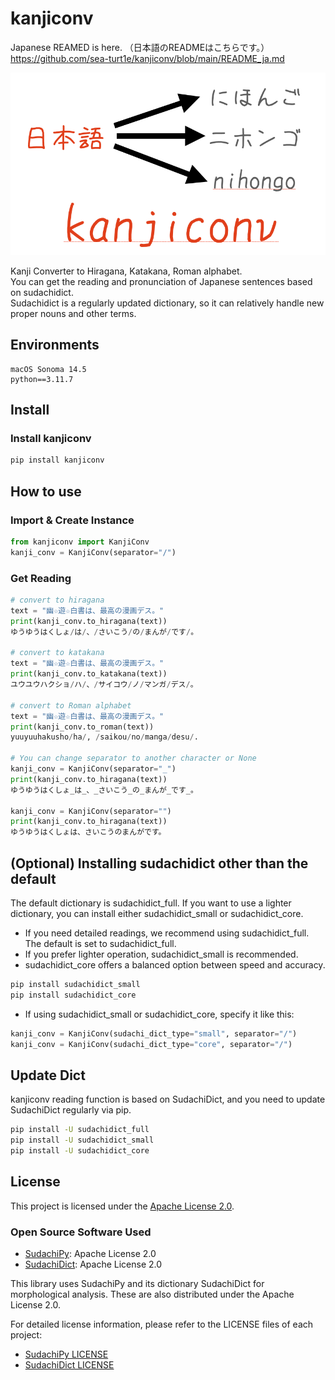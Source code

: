 # kanjiconv
Japanese REAMED is here.  （日本語のREADMEはこちらです。）  
https://github.com/sea-turt1e/kanjiconv/blob/main/README_ja.md

![kanjiconv](images/kanjiconv.png)

Kanji Converter to Hiragana, Katakana, Roman alphabet.  
You can get the reading and pronunciation of Japanese sentences based on sudachidict.  
Sudachidict is a regularly updated dictionary, so it can relatively handle new proper nouns and other terms.

## Environments
```
macOS Sonoma 14.5
python==3.11.7
```

## Install
### Install kanjiconv
```bash
pip install kanjiconv
```

## How to use
### Import & Create Instance
```python
from kanjiconv import KanjiConv
kanji_conv = KanjiConv(separator="/")
```

### Get Reading
```python
# convert to hiragana
text = "幽☆遊☆白書は、最高の漫画デス。"
print(kanji_conv.to_hiragana(text))
ゆうゆうはくしょ/は/、/さいこう/の/まんが/です/。

# convert to katakana
text = "幽☆遊☆白書は、最高の漫画デス。"
print(kanji_conv.to_katakana(text))
ユウユウハクショ/ハ/、/サイコウ/ノ/マンガ/デス/。

# convert to Roman alphabet
text = "幽☆遊☆白書は、最高の漫画デス。"
print(kanji_conv.to_roman(text))
yuuyuuhakusho/ha/, /saikou/no/manga/desu/. 

# You can change separator to another character or None
kanji_conv = KanjiConv(separator="_")
print(kanji_conv.to_hiragana(text))
ゆうゆうはくしょ_は_、_さいこう_の_まんが_です_。

kanji_conv = KanjiConv(separator="")
print(kanji_conv.to_hiragana(text))
ゆうゆうはくしょは、さいこうのまんがです。
```

## (Optional) Installing sudachidict other than the default
The default dictionary is sudachidict_full. If you want to use a lighter dictionary, you can install either sudachidict_small or sudachidict_core.
- If you need detailed readings, we recommend using sudachidict_full. The default is set to sudachidict_full.
- If you prefer lighter operation, sudachidict_small is recommended.
- sudachidict_core offers a balanced option between speed and accuracy.
```bash
pip install sudachidict_small
pip install sudachidict_core
```
- If using sudachidict_small or sudachidict_core, specify it like this:
```python
kanji_conv = KanjiConv(sudachi_dict_type="small", separator="/")
kanji_conv = KanjiConv(sudachi_dict_type="core", separator="/")
```

## Update Dict
kanjiconv reading function is based on SudachiDict, and you need to update SudachiDict regularly via pip.
```bash
pip install -U sudachidict_full
pip install -U sudachidict_small
pip install -U sudachidict_core
```

## License

This project is licensed under the [Apache License 2.0](LICENSE).

### Open Source Software Used

- [SudachiPy](https://github.com/WorksApplications/SudachiPy): Apache License 2.0
- [SudachiDict](https://github.com/WorksApplications/SudachiDict): Apache License 2.0

This library uses SudachiPy and its dictionary SudachiDict for morphological analysis. These are also distributed under the Apache License 2.0.

For detailed license information, please refer to the LICENSE files of each project:

- [SudachiPy LICENSE](https://github.com/WorksApplications/SudachiPy/blob/develop/LICENSE)
- [SudachiDict LICENSE](https://github.com/WorksApplications/SudachiDict/blob/develop/LICENSE-2.0.txt)
